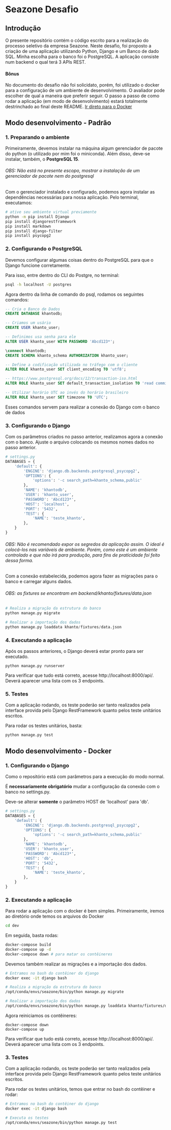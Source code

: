 # Seazone Desafio

## Introdução

O presente repositório contém o código escrito para a realização do processo seletivo da empresa Seazone. Neste desafio, foi proposto a criação de uma aplicação utilizando Python, Django e um Banco de dado SQL. Minha escolha para o banco foi o PostgreSQL. A aplicação consiste num backend o qual terá 3 APIs REST.

#### Bônus
No documento do desafio não foi solicidato, porém, foi utilizado o docker para a configuração de um ambiente de desenvolvimento. O avaliador pode escolher de qual a maneira que preferir seguir. O passo a passo de como rodar a aplicação (em modo de desenvolvimento) estará totalmente destrinchado ao final deste README. [Ir direto para o Docker](#modo-desenvolvimento---docker)

## Modo desenvolvimento - Padrão

### 1. Preparando o ambiente

Primeiramente, devemos instalar na máquina algum gerenciador de pacote do python (o utilizado por mim foi o miniconda). Além disso, deve-se instalar, também, o **PostgreSQL 15**.
###### OBS: Não está no presente escopo, mostrar a instalação de um gerenciador de pacote nem do postgresql

Com o gerenciador instalado e configurado, podemos agora instalar as dependências necessárias para nossa aplicação. Pelo terminal, executamos:

``` sh
# ative seu ambiente virtual previamente
python -m pip install Django
pip install djangorestframework
pip install markdown
pip install django-filter
pip install psycopg2
```

### 2. Configurando o PostgreSQL
Devemos configurar algumas coisas dentro do PostgreSQL para que o Django funcione corretamente.

Para isso, entre dentro do CLI do Postgre, no terminal:
``` sh
psql -h localhost -U postgres
```

Agora dentro da linha de comando do psql, rodamos os seguintes comandos:

```sql
-- Cria o Banco de Dados
CREATE DATABASE khantodb;

-- Criamos um usário
CREATE USER khanto_user;

-- Definimos usa senha para ele
ALTER USER khanto_user WITH PASSWORD 'Abcd123*';

\connect khantodb;
CREATE SCHEMA khanto_schema AUTHORIZATION khanto_user;

-- Define a codificação utilizada no tráfego com o cliente
ALTER ROLE khanto_user SET client_encoding TO 'utf8';

-- https://www.postgresql.org/docs/12/transaction-iso.html
ALTER ROLE khanto_user SET default_transaction_isolation TO 'read committed';

-- Utilizar horário UTC ao invés do horário brasileiro
ALTER ROLE khanto_user SET timezone TO 'UTC';

```

Esses comandos servem para realizar a conexão do Django com o banco de dados

### 3. Configurando o Django

Com os parâmetros criados no passo anterior, realizamos agora a conexão com o banco. Ajuste o arquivo colocando os mesmos nomes dados no passo anterior.

```py
# settings.py
DATABASES = {
    'default': {
        'ENGINE': 'django.db.backends.postgresql_psycopg2',
        'OPTIONS': {
            'options': '-c search_path=khanto_schema,public'
        },
        'NAME': 'khantodb',
        'USER': 'khanto_user',
        'PASSWORD': 'Abcd123*',
        'HOST': 'localhost',
        'PORT': '5432',
        'TEST': {
            'NAME': 'teste_khanto',
        },
    }
}
```
###### OBS: Não é recomendado expor os segredos da aplicação assim. O ideal é colocá-los nas variáveis de ambiente. Porém, como este é um ambiente controlado e que não irá para produção, para fins de praticidade foi feito dessa forma.

Com a conexão estabelecida, podemos agora fazer as migrações para o banco e carregar alguns dados.

###### OBS: as fixtures se encontram em backend/khanto/fixtures/data.json

```py
# Realiza a migração da estrutura do banco
python manage.py migrate

# Realizar a importação dos dados
python manage.py loaddata khanto/fixtures/data.json 
```

### 4. Executando a aplicação

Após os passos anteriores, o Django deverá estar pronto para ser executado.

```
python manage.py runserver
```

Para verificar que tudo está correto, acesse http://localhost:8000/api/. Deverá aparecer uma lista com os 3 endpoints.

### 5. Testes

Com a aplicação rodando, os teste poderão ser tanto realizados pela interface provida pelo Django RestFramework quanto pelos teste unitários escritos.

Para rodar os testes unitários, basta:

```sh
python manage.py test
```

## Modo desenvolvimento - Docker

### 1. Configurando o Django

Como o repositório está com parâmetros para a execução do modo normal.

É **necessariamente obrigatório** mudar a configuração da conexão com o banco no settings.py. 

Deve-se alterar **somente** o parâmetro HOST de 'localhost' para 'db'.

```py
# settings.py
DATABASES = {
    'default': {
        'ENGINE': 'django.db.backends.postgresql_psycopg2',
        'OPTIONS': {
            'options': '-c search_path=khanto_schema,public'
        },
        'NAME': 'khantodb',
        'USER': 'khanto_user',
        'PASSWORD': 'Abcd123*',
        'HOST': 'db',
        'PORT': '5432',
        'TEST': {
            'NAME': 'teste_khanto',
        },
    }
}
```

### 2. Executando a aplicação

Para rodar a aplicação com o docker é bem simples. Primeiramente, iremos ao diretório onde temos os arquivos do Docker

```sh
cd dev
```

Em seguida, basta rodas:

```sh
docker-compose build
docker-compose up -d
docker-compose down # para matar os contêineres
```

Devemos também realizar as migrações e a importação dos dados.

```sh
# Entramos no bash do contêiner do django
docker exec -it django bash

# Realiza a migração da estrutura do banco
/opt/conda/envs/seazone/bin/python manage.py migrate

# Realizar a importação dos dados
/opt/conda/envs/seazone/bin/python manage.py loaddata khanto/fixtures/data.json 

```

Agora reiniciamos os contêineres:

```
docker-compose down
docker-compose up
```

Para verificar que tudo está correto, acesse http://localhost:8000/api/. Deverá aparecer uma lista com os 3 endpoints.

### 3. Testes

Com a aplicação rodando, os teste poderão ser tanto realizados pela interface provida pelo Django RestFramework quanto pelos teste unitários escritos.

Para rodar os testes unitários, temos que entrar no bash do contêiner e rodar:

```sh
# Entramos no bash do contêiner do django
docker exec -it django bash

# Executa os testes
/opt/conda/envs/seazone/bin/python manage.py test
```
